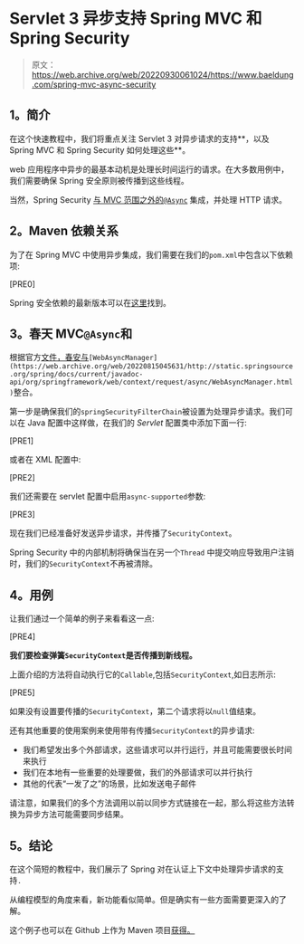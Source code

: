 # Servlet 3 异步支持 Spring MVC 和 Spring Security

> 原文：<https://web.archive.org/web/20220930061024/https://www.baeldung.com/spring-mvc-async-security>

## **1。简介**

在这个快速教程中，我们将重点关注 Servlet 3 对异步请求的支持**，以及 Spring MVC 和 Spring Security 如何处理这些**。

web 应用程序中异步的最基本动机是处理长时间运行的请求。在大多数用例中，我们需要确保 Spring 安全原则被传播到这些线程。

当然，Spring Security [与 MVC 范围之外的`@Async`](/web/20220815045631/https://www.baeldung.com/spring-security-async-principal-propagation) 集成，并处理 HTTP 请求。

## **2。Maven 依赖关系**

为了在 Spring MVC 中使用异步集成，我们需要在我们的`pom.xml`中包含以下依赖项:

[PRE0]

Spring 安全依赖的最新版本可以在[这里](https://web.archive.org/web/20220815045631/https://search.maven.org/classic/#search%7Cga%7C1%7Cg%3A%22org.springframework.security%22)找到。

## **3。春天 MVC`@Async`和**

根据官方[文件，春安与](https://web.archive.org/web/20220815045631/https://spring.io/blog/2012/12/17/spring-security-3-2-m1-highlights-servlet-3-api-support/#servlet3-async)`[WebAsyncManager](https://web.archive.org/web/20220815045631/http://static.springsource.org/spring/docs/current/javadoc-api/org/springframework/web/context/request/async/WebAsyncManager.html)`整合。

第一步是确保我们的`springSecurityFilterChain`被设置为处理异步请求。我们可以在 Java 配置中这样做，在我们的 *Servlet* 配置类中添加下面一行:

[PRE1]

或者在 XML 配置中:

[PRE2]

我们还需要在 servlet 配置中启用`async-supported`参数:

[PRE3]

现在我们已经准备好发送异步请求，并传播了`SecurityContext`。

Spring Security 中的内部机制将确保当在另一个`Thread` 中提交响应导致用户注销时，我们的`SecurityContext`不再被清除。

## **4。用例**

让我们通过一个简单的例子来看看这一点:

[PRE4]

**我们要检查弹簧`SecurityContext`是否传播到新线程。**

上面介绍的方法将自动执行它的`Callable`,包括`SecurityContext`,如日志所示:

[PRE5]

如果没有设置要传播的`SecurityContext`，第二个请求将以`null`值结束。

还有其他重要的使用案例来使用带有传播`SecurityContext`的异步请求:

*   我们希望发出多个外部请求，这些请求可以并行运行，并且可能需要很长时间来执行
*   我们在本地有一些重要的处理要做，我们的外部请求可以并行执行
*   其他的代表“一发了之”的场景，比如发送电子邮件

请注意，如果我们的多个方法调用以前以同步方式链接在一起，那么将这些方法转换为异步方法可能需要同步结果。

## **5。结论**

在这个简短的教程中，我们展示了 Spring 对在认证上下文中处理异步请求的支持`.`

从编程模型的角度来看，新功能看似简单。但是确实有一些方面需要更深入的了解。

这个例子也可以在 Github 上作为 Maven 项目[获得。](https://web.archive.org/web/20220815045631/https://github.com/eugenp/tutorials/tree/master/spring-security-modules/spring-security-web-rest)